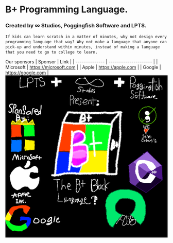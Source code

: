 # B+ Programming Language.
### Created by ∞ Studios, Poggingfish Software and LPTS.

```
If kids can learn scratch in a matter of minutes, why not design every programming language that way? Why not make a language that anyone can pick-up and understand within minutes, instead of making a language that you need to go to college to learn.
```

Our sponsors
| Sponsor        | Link                  |
| -------------- | --------------------- |
| Microsoft      | https://microsoft.com |
| Apple          | https://apple.com     |
| Google         | https://google.com    |
![The B+ Logo](bplus.png)